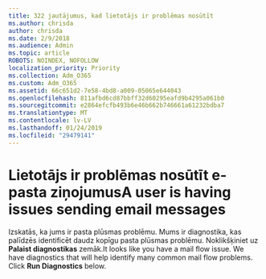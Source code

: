 ```yaml
---
title: 322 jautājumus, kad lietotājs ir problēmas nosūtīt
ms.author: chrisda
author: chrisda
ms.date: 2/9/2018
ms.audience: Admin
ms.topic: article
ROBOTS: NOINDEX, NOFOLLOW
localization_priority: Priority
ms.collection: Adm_O365
ms.custom: Adm_O365
ms.assetid: 66c651d2-7e58-4bd8-a009-05065e644043
ms.openlocfilehash: 811afbd6cd87bbff32d60295eafd9b4295a061b0
ms.sourcegitcommit: e2864efcfb493b6e46b662b746661a61232bdba7
ms.translationtype: MT
ms.contentlocale: lv-LV
ms.lasthandoff: 01/24/2019
ms.locfileid: "29479141"
---
```

# <a name="a-user-is-having-issues-sending-email-messages"></a><span data-ttu-id="e1c1f-102">Lietotājs ir problēmas nosūtīt e-pasta ziņojumus</span><span class="sxs-lookup"><span data-stu-id="e1c1f-102">A user is having issues sending email messages</span></span>

<span data-ttu-id="e1c1f-p101">Izskatās, ka jums ir pasta plūsmas problēmu. Mums ir diagnostika, kas palīdzēs identificēt daudz kopīgu pasta plūsmas problēmu. Noklikšķiniet uz **Palaist diagnostikas** zemāk.</span><span class="sxs-lookup"><span data-stu-id="e1c1f-p101">It looks like you have a mail flow issue. We have diagnostics that will help identify many common mail flow problems. Click **Run Diagnostics** below.</span></span> 
  

